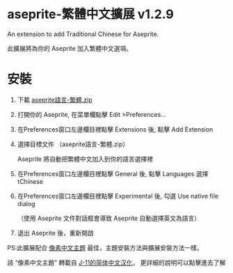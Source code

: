 # aseprite-繁體中文擴展 v1.2.9
An extension to add Traditional Chinese for Aseprite.

此擴展將為你的 Aseprite 加入繁體中文選項。

# 安裝
1. 下載 [aseprite語言-繁體.zip](https://github.com/chongx1an/aseprite-TraditionalChineseExtension/archive/master.zip)

2. 打開你的 Aseprite, 在菜單欄點擊 Edit >Preferences...

3. 在Preferences窗口左邊欄目裡點擊 Extensions 後, 點擊 Add Extension

4. 選擇目標文件 （aseprite語言-繁體.zip）

    Aseprite 將自動把繁體中文加入到你的語言選擇裡

5. 在Preferences窗口左邊欄目裡點擊 General 後, 點擊 Languages 選擇 tChinese

6. 在Preferences窗口左邊欄目裡點擊 Experimental 後, 勾選 Use native file dialog 
  
   （使用 Aseprite 文件對話框會導致 Aseprite 自動選擇英文為語言）
  
7. 退出 Aseprite 後，重新開啟

PS:此擴展配合 [像素中文主題](https://raw.githubusercontent.com/J-11/Aseprite-Simplified-Chinese/master/Formal/%E4%B8%BB%E9%A2%98-%E5%83%8F%E7%B4%A0%E5%AD%97%E4%BD%93aseprite-theme-pixel.zip) 最佳，主題安裝方法與擴展安裝方法一樣。

該 “像素中文主題” 轉載自 [J-11的简体中文汉化](https://github.com/J-11/Aseprite-Simplified-Chinese)， 更詳細的說明可以點擊進去了解


